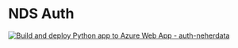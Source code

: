 # NDS Auth
[![Build and deploy Python app to Azure Web App - auth-neherdata](https://github.com/neherdata/auth-neherdata-com/actions/workflows/main_auth-neherdata.yml/badge.svg?branch=main)](https://github.com/neherdata/auth-neherdata-com/actions/workflows/main_auth-neherdata.yml)
